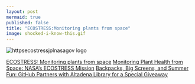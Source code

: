 ```yaml
---
layout: post
mermaid: true
published: false
title: "ECOSTRESS:Monitoring plants from space"
image: shocked-i-know-this.gif
---
```



![httpsecostressjplnasagov logo](https://ecostress.jpl.nasa.gov/logo.png)

[ECOSTRESS: Monitoring plants from space](https://www.youtube.com/watch?v=ALZTMLH9boY)
[Monitoring Plant Health from Space: NASA’s ECOSTRESS Mission](https://www.youtube.com/watch?v=kR8LlN0ftG4)
[Backpacks, Big Screens, and Summer Fun: GitHub Partners with Altadena Library for a Special Giveaway](https://www.pasadenanow.com/pasadenaschools/backpacks-big-screens-and-summer-fun-github-partners-with-altadena-library-for-a-special-giveaway/)

